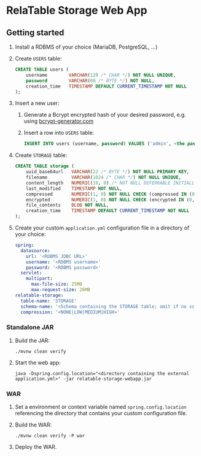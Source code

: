 RelaTable Storage Web App
=========================

## Getting started

1. Install a RDBMS of your choice (MariaDB, PostgreSQL, ...)
2. Create `USERS` table:

   ```sql
   CREATE TABLE users (
       username        VARCHAR(128 /* CHAR */) NOT NULL UNIQUE,
       password        VARCHAR(60 /* BYTE */) NOT NULL,
       creation_time   TIMESTAMP DEFAULT CURRENT_TIMESTAMP NOT NULL
   );
   ```

3. Insert a new user:
   1. Generate a Bcrypt encrypted hash of your desired password, e.g. using [bcrypt-generator.com](https://bcrypt-generator.com)
   2. Insert a row into `USERS` table:

      ```sql
      INSERT INTO users (username, password) VALUES ('admin', <the password hash>);
      ```

4. Create `STORAGE` table:

   ```sql
   CREATE TABLE storage (
       uuid_base64url   VARCHAR(22 /* BYTE */) NOT NULL PRIMARY KEY,
       filename         VARCHAR(1024 /* CHAR */) NOT NULL UNIQUE,
       content_length   NUMERIC(19, 0) /* NOT NULL DEFERRABLE INITIALLY DEFERRED */ CHECK (content_length >= 0),
       last_modified    TIMESTAMP NOT NULL,
       compressed       NUMERIC(1, 0) NOT NULL CHECK (compressed IN (0, 1)),
       encrypted        NUMERIC(1, 0) NOT NULL CHECK (encrypted IN (0, 1)),
       file_contents    BLOB NOT NULL,
       creation_time    TIMESTAMP DEFAULT CURRENT_TIMESTAMP NOT NULL
   );
   ```

5. Create your custom `application.yml` configuration file in a directory of your choice:

   ```yml
   spring:
     datasource:
       url: '<RDBMS JDBC URL>'
       username: '<RDBMS username>'
       password: '<RDBMS password>'
     servlet:
       multipart:
         max-file-size: 25MB
         max-request-size: 26MB
   relatable-storage:
     table-name: 'STORAGE'
     schema-name: '<Schema containing the STORAGE table; omit if no schema prefix is needed>'
     compression: '<NONE|LOW|MEDIUM|HIGH>'
   ```

### Standalone JAR

1. Build the JAR:

   ```console
   ./mvnw clean verify
   ```

2. Start the web app:
   
   ```console
   java -Dspring.config.location="<directory containing the external application.yml>" -jar relatable-storage-webapp.jar
   ```

### WAR

1. Set a environment or context variable named `spring.config.location` referencing the directory that contains your custom configuration file.
2. Build the WAR:

   ```console
   ./mvnw clean verify -P war
   ```

3. Deploy the WAR.
